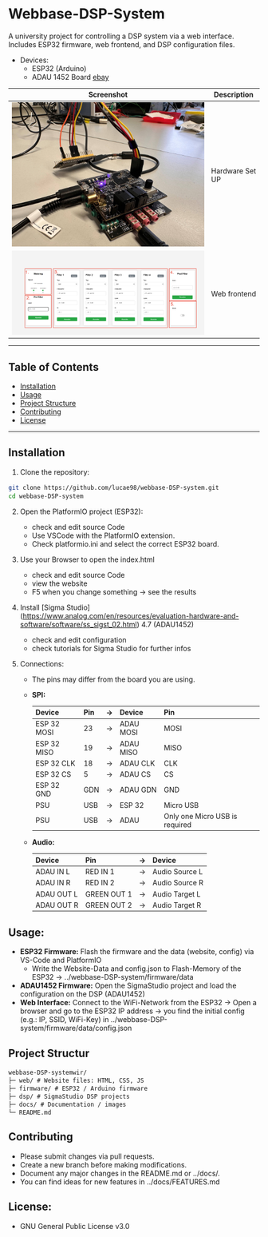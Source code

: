 # Webbase-DSP-System

A university project for controlling a DSP system via a web interface. Includes ESP32 firmware, web frontend, and DSP configuration files.

+ Devices: 
    + ESP32 (Arduino)
    + ADAU 1452 Board [ebay](https://www.ebay.de/itm/156411835090)

| Screenshot | Description |
|------------|-------------|
| ![DSP GUI](./docs/images/Full-Hardware-Setup.jpg) | Hardware Set UP |
| ![Web Interface](./docs/images/Edited_WebUI_ESP-Project.png) | Web frontend |

---

## Table of Contents
- [Installation](#installation)
- [Usage](#usage)
- [Project Structure](#project-structure)
- [Contributing](#contributing)
- [License](#license)

---

## Installation

1. Clone the repository:
```bash
git clone https://github.com/lucae98/webbase-DSP-system.git
cd webbase-DSP-system
```

2. Open the PlatformIO project (ESP32):
    + check and edit source Code
    + Use VSCode with the PlatformIO extension.
    + Check platformio.ini and select the correct ESP32 board.

3. Use your Browser to open the index.html 
    + check and edit source Code
    + view the website
    + F5 when you change something &rarr; see the results

4. Install [Sigma Studio] (https://www.analog.com/en/resources/evaluation-hardware-and-software/software/ss_sigst_02.html) 4.7 (ADAU1452) 
    + check and edit configuration
    + check tutorials for Sigma Studio for further infos

5. Connections:

    + The pins may differ from the board you are using. 

    + **SPI:**

        | Device | Pin | &rarr; | Device | Pin | 
        |--------|-----|--------|--------|-----|
        |ESP 32 MOSI|23|&rarr;|ADAU MOSI|MOSI|
        |ESP 32 MISO|19|&rarr;|ADAU MISO|MISO|
        |ESP 32 CLK|18|&rarr;|ADAU CLK|CLK|
        |ESP 32 CS|5|&rarr;|ADAU CS|CS|
        |ESP 32 GND|GDN|&rarr;|ADAU GDN|GND|
        |PSU|USB|&rarr;|ESP 32|Micro USB|
        |PSU|USB|&rarr;|ADAU |Only one Micro USB is required|

    + **Audio:**

        | Device | Pin | &rarr; | Device | 
        |--------|-----|--------|--------|
        |ADAU IN L |RED IN 1|&rarr;|Audio Source L|
        |ADAU IN R |RED IN 2|&rarr;|Audio Source R|
        |ADAU OUT L |GREEN OUT 1|&rarr;|Audio Target L|
        |ADAU OUT R |GREEN OUT 2|&rarr;|Audio Target R|



## Usage:

 + **ESP32 Firmware:** Flash the firmware and the data (website, config) via VS-Code and PlatformIO
    + Write the Website-Data and config.json to Flash-Memory of the ESP32 &rarr; ../webbase-DSP-system/firmware/data
 + **ADAU1452 Firmware:** Open the SigmaStudio project and load the configuration on the DSP (ADAU1452)
 + **Web Interface:** Connect to the WiFi-Network from the ESP32 &rarr; Open a browser and go to the ESP32 IP address &rarr; you find the initial config (e.g.: IP, SSID, WiFi-Key) in ../webbase-DSP-system/firmware/data/config.json


## Project Structur

```text
webbase-DSP-systemwir/
├─ web/ # Website files: HTML, CSS, JS
├─ firmware/ # ESP32 / Arduino firmware
├─ dsp/ # SigmaStudio DSP projects
├─ docs/ # Documentation / images
└─ README.md
```

## Contributing

 + Please submit changes via pull requests.
 + Create a new branch before making modifications.
 + Document any major changes in the README.md or ../docs/.
 + You can find ideas for new features in ../docs/FEATURES.md


 ## License:
 
 + GNU General Public License v3.0
